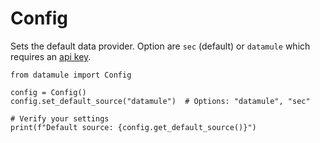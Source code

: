 # Config

Sets the default data provider. Option are `sec` (default) or `datamule` which requires an [api key](https://datamule.xyz/dashboard2).
```
from datamule import Config

config = Config()
config.set_default_source("datamule")  # Options: "datamule", "sec"

# Verify your settings
print(f"Default source: {config.get_default_source()}")
```